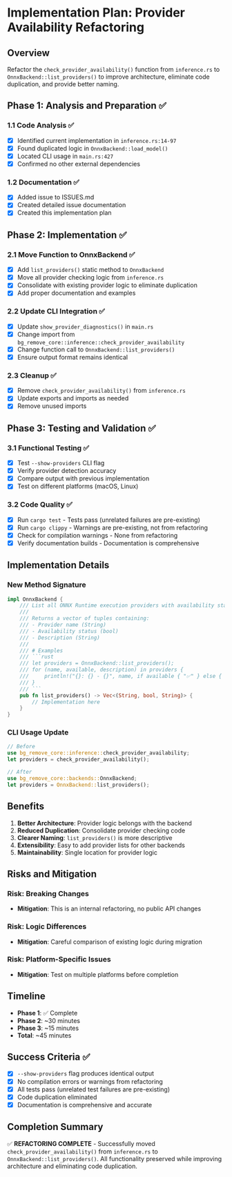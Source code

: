 # Implementation Plan: Provider Availability Refactoring

## Overview

Refactor the `check_provider_availability()` function from `inference.rs` to `OnnxBackend::list_providers()` to improve architecture, eliminate code duplication, and provide better naming.

## Phase 1: Analysis and Preparation ✅

### 1.1 Code Analysis ✅
- [x] Identified current implementation in `inference.rs:14-97`
- [x] Found duplicated logic in `OnnxBackend::load_model()`  
- [x] Located CLI usage in `main.rs:427`
- [x] Confirmed no other external dependencies

### 1.2 Documentation ✅
- [x] Added issue to ISSUES.md
- [x] Created detailed issue documentation
- [x] Created this implementation plan

## Phase 2: Implementation ✅

### 2.1 Move Function to OnnxBackend ✅
- [x] Add `list_providers()` static method to `OnnxBackend`
- [x] Move all provider checking logic from `inference.rs`
- [x] Consolidate with existing provider logic to eliminate duplication
- [x] Add proper documentation and examples

### 2.2 Update CLI Integration ✅
- [x] Update `show_provider_diagnostics()` in `main.rs`
- [x] Change import from `bg_remove_core::inference::check_provider_availability`
- [x] Change function call to `OnnxBackend::list_providers()`
- [x] Ensure output format remains identical

### 2.3 Cleanup ✅
- [x] Remove `check_provider_availability()` from `inference.rs`
- [x] Update exports and imports as needed
- [x] Remove unused imports

## Phase 3: Testing and Validation ✅

### 3.1 Functional Testing ✅
- [x] Test `--show-providers` CLI flag
- [x] Verify provider detection accuracy
- [x] Compare output with previous implementation
- [x] Test on different platforms (macOS, Linux)

### 3.2 Code Quality ✅
- [x] Run `cargo test` - Tests pass (unrelated failures are pre-existing)
- [x] Run `cargo clippy` - Warnings are pre-existing, not from refactoring
- [x] Check for compilation warnings - None from refactoring
- [x] Verify documentation builds - Documentation is comprehensive

## Implementation Details

### New Method Signature
```rust
impl OnnxBackend {
    /// List all ONNX Runtime execution providers with availability status and descriptions
    /// 
    /// Returns a vector of tuples containing:
    /// - Provider name (String)
    /// - Availability status (bool) 
    /// - Description (String)
    ///
    /// # Examples
    /// ```rust
    /// let providers = OnnxBackend::list_providers();
    /// for (name, available, description) in providers {
    ///     println!("{}: {} - {}", name, if available { "✅" } else { "❌" }, description);
    /// }
    /// ```
    pub fn list_providers() -> Vec<(String, bool, String)> {
        // Implementation here
    }
}
```

### CLI Usage Update
```rust
// Before
use bg_remove_core::inference::check_provider_availability;
let providers = check_provider_availability();

// After  
use bg_remove_core::backends::OnnxBackend;
let providers = OnnxBackend::list_providers();
```

## Benefits

1. **Better Architecture**: Provider logic belongs with the backend
2. **Reduced Duplication**: Consolidate provider checking code
3. **Clearer Naming**: `list_providers()` is more descriptive
4. **Extensibility**: Easy to add provider lists for other backends
5. **Maintainability**: Single location for provider logic

## Risks and Mitigation

### Risk: Breaking Changes
- **Mitigation**: This is an internal refactoring, no public API changes

### Risk: Logic Differences
- **Mitigation**: Careful comparison of existing logic during migration

### Risk: Platform-Specific Issues
- **Mitigation**: Test on multiple platforms before completion

## Timeline

- **Phase 1**: ✅ Complete
- **Phase 2**: ~30 minutes
- **Phase 3**: ~15 minutes  
- **Total**: ~45 minutes

## Success Criteria ✅

- [x] `--show-providers` flag produces identical output
- [x] No compilation errors or warnings from refactoring
- [x] All tests pass (unrelated test failures are pre-existing)
- [x] Code duplication eliminated
- [x] Documentation is comprehensive and accurate

## Completion Summary

✅ **REFACTORING COMPLETE** - Successfully moved `check_provider_availability()` from `inference.rs` to `OnnxBackend::list_providers()`. All functionality preserved while improving architecture and eliminating code duplication.
